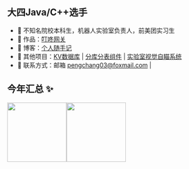 ## 大四Java/C++选手

- 🐧 不知名院校本科生，机器人实验室负责人，前美团实习生
- 🏡 作品：<a href="http://120.25.220.64" target="_blank">叮咚网关</a>
- 🌱 博客：<a href="https://pcpengchang.github.io" target="_blank">个人随手记</a>
- 💬 其他项目：<a href="https://github.com/pcpengchang/KV-DB" target="_blank">KV数据库</a> | <a href="https://github.com/pcpengchang/router-starter" target="_blank">分库分表组件</a> | <a href="https://github.com/pcpengchang/vision-code" target="_blank">实验室视觉自瞄系统</a> 
- 👭 联系方式：邮箱 pengchang03@foxmail.com | 

## 今年汇总 ✨

<img align="" height="137px" src="https://github-readme-stats.vercel.app/api?username=pcpengchang&hide_title=true&hide_border=true&show_icons=true&include_all_commits=true&line_height=21&bg_color=0,EC6C6C,FFD479,FFFC79,73FA79&theme=graywhite&locale=cn" /><img align="" height="137px" src="https://github-readme-stats.vercel.app/api/top-langs/?username=pcpengchang&hide_title=true&hide_border=true&layout=compact&bg_color=0,73FA79,73FDFF,D783FF&theme=graywhite&locale=cn" />
